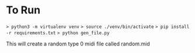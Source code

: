 # To Run

`> python3 -m virtualenv venv`
`> source ./venv/bin/activate`
`> pip install -r requirements.txt`
`> python gen_file.py`

This will create a random type 0 midi file called random.mid

